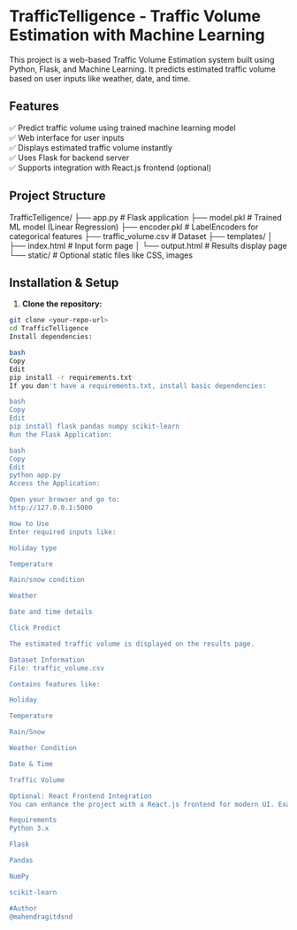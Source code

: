 
# TrafficTelligence - Traffic Volume Estimation with Machine Learning

This project is a web-based Traffic Volume Estimation system built using Python, Flask, and Machine Learning. It predicts estimated traffic volume based on user inputs like weather, date, and time.



## Features

✅ Predict traffic volume using trained machine learning model  
✅ Web interface for user inputs  
✅ Displays estimated traffic volume instantly  
✅ Uses Flask for backend server  
✅ Supports integration with React.js frontend (optional)



## Project Structure

TrafficTelligence/
├── app.py # Flask application
├── model.pkl # Trained ML model (Linear Regression)
├── encoder.pkl # LabelEncoders for categorical features
├── traffic_volume.csv # Dataset
├── templates/
│ ├── index.html # Input form page
│ └── output.html # Results display page
└── static/ # Optional static files like CSS, images


## Installation & Setup

1. **Clone the repository:**

```bash
git clone <your-repo-url>
cd TrafficTelligence
Install dependencies:

bash
Copy
Edit
pip install -r requirements.txt
If you don't have a requirements.txt, install basic dependencies:

bash
Copy
Edit
pip install flask pandas numpy scikit-learn
Run the Flask Application:

bash
Copy
Edit
python app.py
Access the Application:

Open your browser and go to:
http://127.0.0.1:5000

How to Use
Enter required inputs like:

Holiday type

Temperature

Rain/snow condition

Weather

Date and time details

Click Predict

The estimated traffic volume is displayed on the results page.

Dataset Information
File: traffic_volume.csv

Contains features like:

Holiday

Temperature

Rain/Snow

Weather Condition

Date & Time

Traffic Volume

Optional: React Frontend Integration
You can enhance the project with a React.js frontend for modern UI. Example code for React is available separately.

Requirements
Python 3.x

Flask

Pandas

NumPy

scikit-learn

#Author
@mahendragitdsnd
